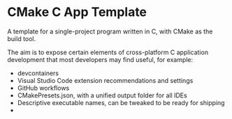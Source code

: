 # CMake C App Template

A template for a single-project program written in C, with CMake as the build tool.

The aim is to expose certain elements of cross-platform C application development
that most developers may find useful, for example:

- devcontainers
- Visual Studio Code extension recommendations and settings
- GitHub workflows
- CMakePresets.json, with a unified output folder for all IDEs
- Descriptive executable names, can be tweaked to be ready for shipping
- 
